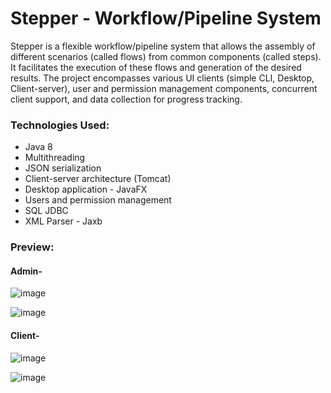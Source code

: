 # Stepper - Workflow/Pipeline System
Stepper is a flexible workflow/pipeline system that allows the assembly of different scenarios (called flows) from common components (called steps). 
It facilitates the execution of these flows and generation of the desired results. The project encompasses various UI clients (simple CLI, Desktop, Client-server), user and permission management components, concurrent client support, and data collection for progress tracking.

### Technologies Used:
- Java 8
- Multithreading
- JSON serialization
- Client-server architecture (Tomcat)
- Desktop application - JavaFX
- Users and permission management
- SQL JDBC
- XML Parser - Jaxb

### Preview:

#### Admin-
  ![image](https://github.com/AmitAvital1/stepper/assets/116808245/bec240b8-741f-4f41-968e-fc7e37de1e5d)
  
![image](https://github.com/AmitAvital1/stepper/assets/116808245/879972e3-c6f0-4814-a76a-e78690c4dc42)



#### Client-

  ![image](https://github.com/AmitAvital1/stepper/assets/116808245/7be3c125-0813-49cb-a9e8-a2924c89411b)
  
  ![image](https://github.com/AmitAvital1/stepper/assets/116808245/87d28219-8653-4f09-bf59-ffd158432d3d)

